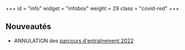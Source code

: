 +++
id = "info"
widget = "infobox"
weight = 29
class = "covid-red"
+++
## Nouveautés

- ANNULATION des [parcours d'entraînement 2022](/concours/2022/entrainements/)